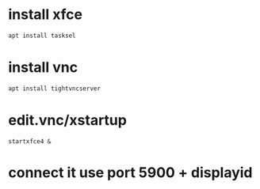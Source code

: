 # install xfce
```sh
apt install tasksel
```
# install vnc
```sh
apt install tightvncserver
```
# edit.vnc/xstartup
```
startxfce4 &
```
# connect it use port 5900 + displayid
